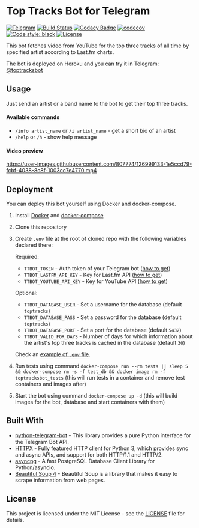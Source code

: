 # Top Tracks Bot for Telegram
[![Telegram](https://img.shields.io/badge/telegram-%40toptracksbot-informational)](https://t.me/toptracksbot)
[![Build Status](https://img.shields.io/github/workflow/status/pltnk/toptracksbot/Run%20tests)](https://github.com/pltnk/toptracksbot/actions/workflows/run-tests.yml)
[![Codacy Badge](https://app.codacy.com/project/badge/Grade/cae4d1afa23240e1a7ca996f7b0d92b8)](https://www.codacy.com/gh/pltnk/toptracksbot/dashboard)
[![codecov](https://codecov.io/gh/pltnk/toptracksbot/branch/main/graph/badge.svg?token=8K09IYN9SR)](https://codecov.io/gh/pltnk/toptracksbot)
[![Code style: black](https://img.shields.io/badge/code%20style-black-000000.svg)](https://github.com/psf/black)
[![License](https://img.shields.io/github/license/pltnk/top_tracks)](https://choosealicense.com/licenses/mit/)

This bot fetches video from YouTube for the top three tracks of all time by specified artist according to Last.fm charts.

The bot is deployed on Heroku and you can try it in Telegram: [@toptracksbot](http://t.me/toptracksbot)

## Usage

Just send an artist or a band name to the bot to get their top three tracks.

#### Available commands

- `/info artist_name` or `/i artist_name` - get a short bio of an artist
- `/help` or `/h` - show help message

#### Video preview

https://user-images.githubusercontent.com/807774/126999133-1e5ccd79-fcbf-4038-8c8f-1003cc7e4770.mp4

## Deployment

You can deploy this bot yourself using Docker and docker-compose.
1. Install [Docker](https://docs.docker.com/get-docker/) and [docker-compose](https://docs.docker.com/compose/install/)
2. Clone this repository
3. Create `.env` file at the root of cloned repo with the following variables declared there:
   
   Required:
   - `TTBOT_TOKEN` - Auth token of your Telegram bot ([how to get](https://core.telegram.org/bots#3-how-do-i-create-a-bot))
   - `TTBOT_LASTFM_API_KEY` - Key for Last.fm API ([how to get](https://www.last.fm/api))
   - `TTBOT_YOUTUBE_API_KEY` - Key for YouTube API ([how to get](https://developers.google.com/youtube/v3/getting-started))
   
   Optional:
   - `TTBOT_DATABASE_USER` - Set a username for the database (default `toptracks`)
   - `TTBOT_DATABASE_PASS` - Set a password for the database (default `toptracks`)
   - `TTBOT_DATABASE_PORT` - Set a port for the database (default `5432`)
   - `TTBOT_VALID_FOR_DAYS` - Number of days for which information about the artist's top three tracks is cached in the database (default `30`)
    
   Check an [example of `.env` file](./.env_example).
4. Run tests using command `docker-compose run --rm tests || sleep 5 && docker-compose rm -s -f test_db && docker image rm -f toptracksbot_tests` (this will run tests in a container and remove test containers and images after)
5. Start the bot using command `docker-compose up -d` (this will build images for the bot, database and start containers with them)

## Built With
* [python-telegram-bot](https://github.com/python-telegram-bot/python-telegram-bot) - This library provides a pure Python interface for the Telegram Bot API.
* [HTTPX](https://github.com/encode/httpx) - Fully featured HTTP client for Python 3, which provides sync and async APIs, and support for both HTTP/1.1 and HTTP/2.
* [asyncpg](https://github.com/MagicStack/asyncpg) - A fast PostgreSQL Database Client Library for Python/asyncio.
* [Beautiful Soup 4](https://www.crummy.com/software/BeautifulSoup/) - Beautiful Soup is a library that makes it easy to scrape information from web pages. 

## License

This project is licensed under the MIT License - see the [LICENSE](LICENSE) file for details.
